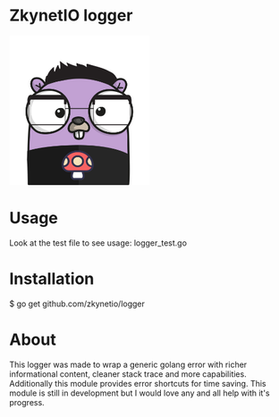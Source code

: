 # ZkynetIO logger
<img src="gopher.png" alt="drawing" width="250"/>

# Usage
Look at the test file to see usage: logger_test.go 

# Installation 
 $ go get github.com/zkynetio/logger


# About
This logger was made to wrap a generic golang error with richer informational content, cleaner stack trace and more capabilities. Additionally this module provides error shortcuts for time saving. This module is still in development but I would love any and all help with it's progress.

